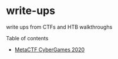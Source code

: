 # write-ups
write ups from CTFs and HTB walkthroughs

Table of contents 

- [MetaCTF CyberGames 2020](https://github.com/siinatra35/write-ups/tree/main/MetaCTF%20CyberGames%202020)

